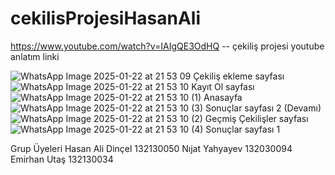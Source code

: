 # cekilisProjesiHasanAli
 https://www.youtube.com/watch?v=IAIgQE3OdHQ -- çekiliş projesi youtube anlatım linki

![WhatsApp Image 2025-01-22 at 21 53 09](https://github.com/user-attachments/assets/5fe69fca-1932-4540-a223-c1d6f231f67b)
Çekiliş ekleme sayfası
![WhatsApp Image 2025-01-22 at 21 53 10](https://github.com/user-attachments/assets/614e1be2-fb45-4fab-8bcf-b2e61119a4a5)
Kayıt Ol sayfası
![WhatsApp Image 2025-01-22 at 21 53 10 (1)](https://github.com/user-attachments/assets/45459956-558d-4613-b5f5-4cc254c79a6b)
Anasayfa
![WhatsApp Image 2025-01-22 at 21 53 10 (3)](https://github.com/user-attachments/assets/9281214a-af18-4f92-928e-293c130a4a94)
Sonuçlar sayfası 2 (Devamı)
![WhatsApp Image 2025-01-22 at 21 53 10 (2)](https://github.com/user-attachments/assets/9c3cb8fb-97e6-4b44-8c46-dde33ba2a5b1)
Geçmiş Çekilişler sayfası
![WhatsApp Image 2025-01-22 at 21 53 10 (4)](https://github.com/user-attachments/assets/ee1bb130-9ee2-42dd-85d1-550639a2d382)
Sonuçlar sayfası 1

Grup Üyeleri Hasan Ali Dinçel 132130050 Nıjat Yahyayev 132030094 Emirhan Utaş 132130034
